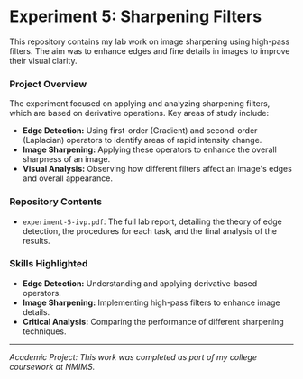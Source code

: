 # Experiment 5: Sharpening Filters

This repository contains my lab work on image sharpening using high-pass filters. The aim was to enhance edges and fine details in images to improve their visual clarity.

### **Project Overview**
The experiment focused on applying and analyzing sharpening filters, which are based on derivative operations. Key areas of study include:
- **Edge Detection:** Using first-order (Gradient) and second-order (Laplacian) operators to identify areas of rapid intensity change.
- **Image Sharpening:** Applying these operators to enhance the overall sharpness of an image.
- **Visual Analysis:** Observing how different filters affect an image's edges and overall appearance.

### **Repository Contents**
- `experiment-5-ivp.pdf`: The full lab report, detailing the theory of edge detection, the procedures for each task, and the final analysis of the results.

### **Skills Highlighted**
- **Edge Detection:** Understanding and applying derivative-based operators.
- **Image Sharpening:** Implementing high-pass filters to enhance image details.
- **Critical Analysis:** Comparing the performance of different sharpening techniques.

---
*Academic Project: This work was completed as part of my college coursework at NMIMS.*
